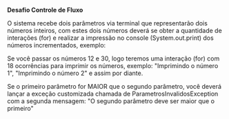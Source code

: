 **Desafio Controle de Fluxo** 

O sistema recebe dois parâmetros via terminal que representarão dois números inteiros, 
com estes dois números deverá se obter a quantidade de interações (for) e realizar a impressão no console (System.out.print) dos números incrementados, exemplo:

Se você passar os números 12 e 30, logo teremos uma interação (for) com 18 ocorrências para imprimir os números, exemplo: 
"Imprimindo o número 1", "Imprimindo o número 2" e assim por diante.
    
Se o primeiro parâmetro for MAIOR que o segundo parâmetro, você deverá lançar a exceção customizada chamada de ParametrosInvalidosException com a segunda mensagem: 
"O segundo parâmetro deve ser maior que o primeiro"
